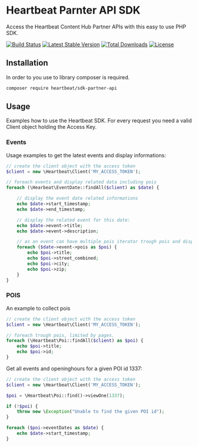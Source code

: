 # Heartbeat Parnter API SDK

Access the Heartbeat Content Hub Partner APIs with this easy to use PHP SDK.

[![Build Status](https://travis-ci.org/heartbeatgmbh/sdk-partner-api.svg?branch=master)](https://travis-ci.org/heartbeatgmbh/sdk-partner-api)
[![Latest Stable Version](https://poser.pugx.org/heartbeat/sdk-partner-api/v/stable)](https://packagist.org/packages/heartbeat/sdk-partner-api)
[![Total Downloads](https://poser.pugx.org/heartbeat/sdk-partner-api/downloads)](https://packagist.org/packages/heartbeat/sdk-partner-api)
[![License](https://poser.pugx.org/heartbeat/sdk-partner-api/license)](https://packagist.org/packages/heartbeat/sdk-partner-api)

## Installation

In order to you use to library composer is required.

```sh
composer require heartbeat/sdk-partner-api
```

## Usage

Examples how to use the Heartbeat SDK. For every request you need a valid Client object holding the Access Key.

### Events

Usage examples to get the latest events and display informations:

```php
// create the client object with the access token
$client = new \Heartbeat\Client('MY_ACCESS_TOKEN');

// foreach events and display related data including pois
foreach (\Hearbeat\EventDate::findAll($client) as $date) {

    // display the event date related informations
    echo $date->start_timestamp;
    echo $date->end_timestamp;

    // display the related event for this date:
    echo $date->event->title;
    echo $date->event->description;

    // as an event can have multiple pois iterator trough pois and display infos
    foreach ($date->event->pois as $poi) {
        echo $poi->title;
        echo $poi->street_combined;
        echo $poi->city;
        echo $poi->zip;
    }
}
```

### POIS

An example to collect pois

```php
// create the client object with the access token
$client = new \Heartbeat\Client('MY_ACCESS_TOKEN');

// foreach trough pois, limited by pages.
foreach (\Heartbeat\Poi::findAll($client) as $poi) {
    echo $poi->title;
    echo $poi->id;
}
```

Get all events and openinghours for a given POI id 1337:

```php
// create the client object with the access token
$client = new \Heartbeat\Client('MY_ACCESS_TOKEN');

$poi = \Heartbeat\Poi::find()->viewOne(1337);

if (!$poi) {
    throw new \Exception("Unable to find the given POI id");
}

foreach ($poi->eventDates as $date) {
    echo $date->start_timestamp;
}
```